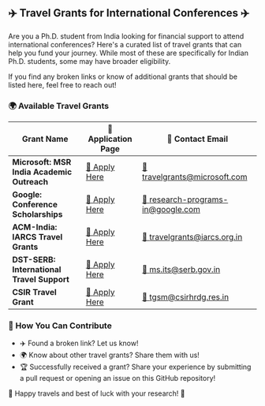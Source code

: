 ## ✈️ Travel Grants for International Conferences ✈️

Are you a Ph.D. student from India looking for financial support to attend international conferences? Here's a curated list of travel grants that can help you fund your journey. While most of these are specifically for Indian Ph.D. students, some may have broader eligibility.

If you find any broken links or know of additional grants that should be listed here, feel free to reach out!

### 🌍 Available Travel Grants

| **Grant Name**                             | 📄 **Application Page**                                                                             | 📧 **Contact Email**                                                          |
| ------------------------------------------ | --------------------------------------------------------------------------------------------------- | ----------------------------------------------------------------------------- |
| **Microsoft: MSR India Academic Outreach** | [📄 Apply Here](https://www.microsoft.com/en-us/research/academic-program/academic-outreach/)       | [📧 travelgrants@microsoft.com](mailto\:travelgrants@microsoft.com)           |
| **Google: Conference Scholarships**        | [📄 Apply Here](https://buildyourfuture.withgoogle.com/scholarships/google-conference-scholarships) | [📧 research-programs-in@google.com](mailto\:research-programs-in@google.com) |
| **ACM-India: IARCS Travel Grants**         | [📄 Apply Here](https://www.iarcs.org.in/activities/grants.php)                                     | [📧 travelgrants@iarcs.org.in](mailto\:travelgrants@iarcs.org.in)             |
| **DST-SERB: International Travel Support** | [📄 Apply Here](https://www.serbonline.in/SERB/its)                                                 | [📧 ms.its@serb.gov.in](mailto\:ms.its@serb.gov.in)                           |
| **CSIR Travel Grant**                      | [📄 Apply Here](https://csirhrdg.res.in/Home/Index/1/InPage/51/14)                                  | [📧 tgsm@csirhrdg.res.in](mailto\:tgsm@csirhrdg.res.in)                       |

### 🛫 How You Can Contribute

- ✈️ Found a broken link? Let us know!
- 🌍 Know about other travel grants? Share them with us!
- 🏆 Successfully received a grant? Share your experience by submitting a pull request or opening an issue on this GitHub repository!

🌟 Happy travels and best of luck with your research! 🌟


